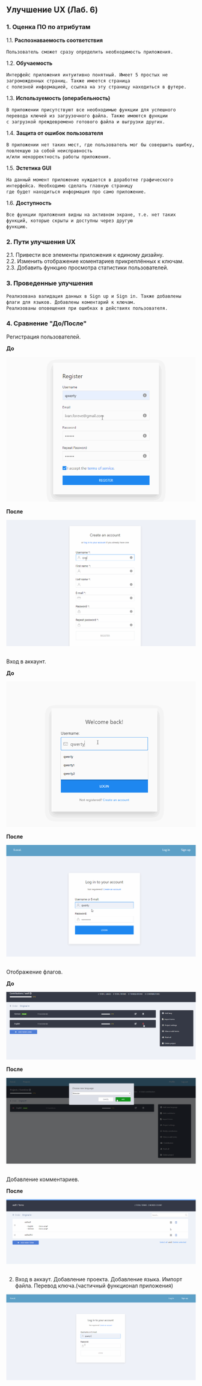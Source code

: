 ## Улучшение UX (Лаб. 6)

### 1. Оценка ПО по атрибутам

1.1. **Распознаваемость соответствия**

    Пользователь сможет сразу определить необходимость приложения.
      
1.2. **Обучаемость**

    Интерфейс приложения интуитивно понятный. Имеет 5 простых не загроможденных страниц. Также имеется страница 
    с полезной информацией, ссылка на эту страницу находиться в футере.

1.3. **Используемость (операбельность)**

    В приложении присутствуют все необходимые функции для успешного перевода ключей из загрузочного файла. Также имеются функции 
    с загрузкой преждевремено готового файла и выгрузки других.

1.4. **Защита от ошибок пользователя**

    В приложении нет таких мест, где пользователь мог бы совершить ошибку, повлекшую за собой неисправность
    и/или некорректность работы приложения.

1.5. **Эстетика GUI**

    На данный момент приложение нуждается в доработке графического интерфейса. Необходимо сделать главную страницу 
    где будет находиться информация про само приложение.

1.6. **Доступность**

    Все функции приложения видны на активном экране, т.е. нет таких функций, которые скрыты и доступны через другую
    функцию. 

### 2. Пути улучшения UX

2.1. Привести все элементы приложения к единому дизайну.    
2.2. Изменить отображение коментариев прикреплённых к ключам.  
2.3. Добавить функцию просмотра статистики пользователей.

### 3. Проведенные улучшения
    Реализована валидация данных в Sign up и Sign in. Также добавлены флаги для языков. Добавлены коментарий к ключам.
    Реализованы оповещения при ошибках в действиях пользователя.
    
### 4. Сравнение "До/После"

  Регистрация пользователей.

**До**

 ![](https://github.com/IvanTaleika/ILocal/blob/chizh/documents/gifs/NotRegistration.gif)
 
  
**После**

 ![](https://github.com/IvanTaleika/ILocal/blob/chizh/documents/gifs/RightRegistration.gif)
 
 ##
 
 Вход в аккаунт.
 
 **До**
 
  ![](https://github.com/IvanTaleika/ILocal/blob/chizh/documents/gifs/NotRightSingIn.gif)
  
   
 **После**
 
  ![](https://github.com/IvanTaleika/ILocal/blob/chizh/documents/gifs/RightSignIn.gif)
  
  ##
 
 Отображение флагов.
  
  **До**
  
   ![](https://github.com/IvanTaleika/ILocal/blob/chizh/documents/gifs/NotAddFlags.gif)
   
    
  **После**
  
   ![](https://github.com/IvanTaleika/ILocal/blob/chizh/documents/gifs/AddFlags.gif)
   
   ##
  Добавление комментариев.
      
     
   **После**
   
   ![](https://github.com/IvanTaleika/ILocal/blob/chizh/documents/gifs/NotAddComments.gif)
    
   ##
 
 
  2. Вход в аккаут. Добавление проекта. Добавление языка. Импорт файла. Перевод ключа.(частичный функционал приложения)
  
 ![](https://github.com/IvanTaleika/ILocal/blob/chizh/documents/gifs/All.gif)
